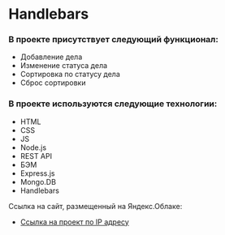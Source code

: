 # Handlebars

### В проекте присутствует следующий функционал:

- Добавление дела
- Изменение статуса дела
- Сортировка по статусу дела
- Сброс сортировки

### В проекте используются следующие технологии:

- HTML
- CSS
- JS
- Node.js
- REST API
- БЭМ
- Express.js
- Mongo.DB
- Handlebars

Ссылка на сайт, размещенный на Яндекс.Облаке:

- [Ссылка на проект по IP адресу](http://178.154.198.59/)
